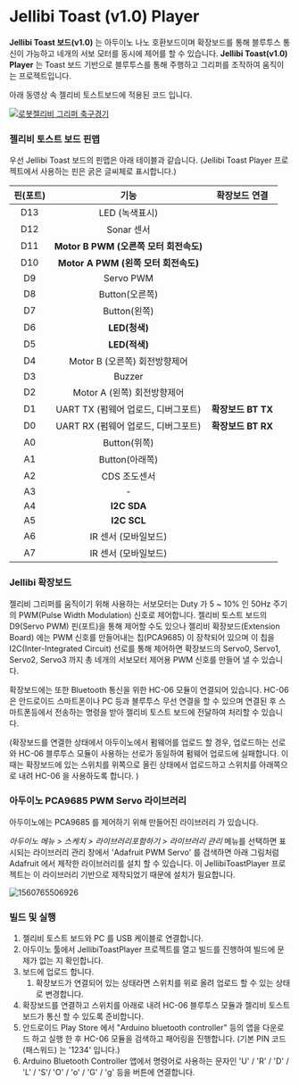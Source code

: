# Jellibi Toast (v1.0) Player

**Jellibi Toast 보드(v1.0)** 는 아두이노 나노 호환보드이며 확장보드를 통해 블루투스 통신이 가능하고 네개의 서보 모터를 동시에 제어를 할 수 있습니다.  **Jellibi Toast(v1.0) Player** 는 Toast 보드 기반으로 블루투스를 통해 주행하고 그리퍼를 조작하여 움직이는 프로젝트입니다.  

아래 동영상 속 젤리비 토스트보드에 적용된 코드 입니다. 

[![로봇젤리비 그리퍼 축구경기](https://img.youtube.com/vi/yERpX4W8eDM/0.jpg)](https://youtu.be/yERpX4W8eDM?t=0s "로봇젤리비 그리퍼 축구경기")



### 젤리비 토스트 보드 핀맵 

우선 Jellibi Toast 보드의 핀맵은 아래 테이블과 같습니다.  (Jellibi Toast Player 프로젝트에서 사용하는 핀은 굵은 글씨체로 표시합니다.)

| 핀(포트) |                  기능                  |   확장보드 연결    |
| :------: | :------------------------------------: | :----------------: |
|   D13    |             LED (녹색표시)             |                    |
|   D12    |               Sonar 센서               |                    |
|   D11    | **Motor B PWM (오른쪽 모터 회전속도)** |                    |
|   D10    |  **Motor A PWM (왼쪽 모터 회전속도)**  |                    |
|    D9    |               Servo PWM                |                    |
|    D8    |             Button(오른쪽)             |                    |
|    D7    |              Button(왼쪽)              |                    |
|    D6    |             **LED(청색)**              |                    |
|    D5    |             **LED(적색)**              |                    |
|    D4    |     Motor B (오른쪽) 회전방향제어      |                    |
|    D3    |                 Buzzer                 |                    |
|    D2    |      Motor A (왼쪽) 회전방향제어       |                    |
|    D1    |  UART TX (펌웨어 업로드, 디버그포트)   | **확장보드 BT TX** |
|    D0    |  UART RX (펌웨어 업로드, 디버그포트)   | **확장보드 BT RX** |
|    A0    |              Button(위쪽)              |                    |
|    A1    |             Button(아래쪽)             |                    |
|    A2    |              CDS 조도센서              |                    |
|    A3    |                   -                    |                    |
|    A4    |              **I2C SDA**               |                    |
|    A5    |              **I2C SCL**               |                    |
|    A6    |          IR 센서 (모바일보드)          |                    |
|    A7    |          IR 센서 (모바일보드)          |                    |



### Jellibi 확장보드

젤리비 그리퍼를 움직이기 위해 사용하는 서보모터는  Duty 가 5 ~ 10% 인 50Hz 주기의 PWM(Pulse Width Modulation) 신호로 제어합니다. 젤리비 토스트 보드의 D9(Servo PWM) 핀(포트)을 통해 제어할 수도 있으나  젤리비 확장보드(Extension Board) 에는 PWM 신호를 만들어내는 칩(PCA9685) 이 장착되어 있으며 이 칩을 I2C(Inter-Integrated Circuit) 선로를 통해 제어하면 확장보드의 Servo0, Servo1, Servo2, Servo3 까지 총 네개의 서보모터 제어용 PWM 신호를 만들어 낼 수 있습니다. 

확장보드에는 또한 Bluetooth 통신을 위한 HC-06 모듈이 연결되어 있습니다. HC-06은 안드로이드 스마트폰이나 PC 등과 블루투스 무선 연결을 할 수 있으며 연결된 후 스마트폰등에서 전송하는 명령을 받아 젤리비 토스트 보드에 전달하여 처리할 수 있습니다. 

(확장보드를 연결한 상태에서 아두이노에서 펌웨어를 업로드 할 경우,  업로드하는 선로와 HC-06 블루투스 모듈이 사용하는 선로가 동일하여 펌웨어 업로드에 실패합니다. 이 때는 확장보드에 있는 스위치를 위쪽으로 올린 상태에서 업로드하고 스위치를 아래쪽으로 내려 HC-06 을 사용하도록 합니다. ) 

### 아두이노 PCA9685 PWM Servo 라이브러리 

아두이노에는 PCA9685 를 제어하기 위해 만들어진 라이브러리 가 있습니다.  

_아두이노 메뉴 > 스케치 > 라이브러리포함하기 > 라이브러리 관리_ 메뉴를 선택하면 표시되는 라이브러리 관리 창에서 'Adafruit PWM Servo' 를 검색하면 아래 그림처럼 Adafruit 에서 제작한 라이브러리를 설치 할 수 있습니다. 이 JellibiToastPlayer 프로젝트는 이 라이브러리 기반으로 제작되었기 때문에 설치가 필요합니다. 

![1560765506926](http://www.robotnmore.com/matthew/toast/servolibinstall.png)

### 빌드 및 실행 

1. 젤리비 토스트 보드와 PC 를 USB 케이블로 연결합니다. 
2. 아두이노 툴에서 JellibiToastPlayer 프로젝트를 열고 빌드를 진행하여 빌드에 문제가 없는 지 확인합니다.
3. 보드에 업로드 합니다. 
   1. 확장보드가 연결되어 있는 상태라면 스위치를 위로 올려 업로드 할 수 있는 상태로 변경합니다. 
4. 확장보드를 연결하고 스위치를 아래로 내려 HC-06 블루투스 모듈과 젤리비 토스트 보드가 통신 할 수 있도록 준비합니다. 
5. 안드로이드 Play Store 에서 "Arduino bluetooth controller" 등의 앱을 다운로드 하고 실행 한 후 HC-06 모듈을 검색하고 패어링을 진행합니다. (기본 PIN 코드(패스워드) 는 '1234' 입니다.) 
6. Arduino Bluetooth Controller 앱에서 명령어로 사용하는 문자인 'U' / 'R' / 'D' / 'L' / 'S'/ 'O' / 'o' / 'G' / 'g' 등을 버튼에 연결합니다.